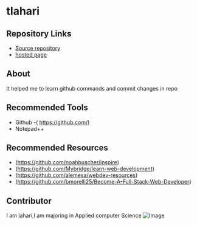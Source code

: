# tlahari
## Repository Links
- [Source repository](https://github.com/Thamatamlahari/tlahari)
- [hosted page]( https://thamatamlahari.github.io/tlahari/)
## About
It helped me to learn github commands and commit changes in repo
## Recommended Tools
- Github -( https://github.com/)
- Notepad++
## Recommended Resources
- (https://github.com/noahbuscher/inspire)
- (https://github.com/Mybridge/learn-web-development)
- (https://github.com/alemesa/webdev-resources)
- (https://github.com/bmorelli25/Become-A-Full-Stack-Web-Developer)
## Contributor
I am lahari,I am majoring in Applied computer Science
 ![Image](http://www.safari-guide.co.uk/images/cameras/fujifilm-hs30exr/Sample-01-large.jpg)




